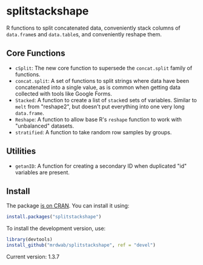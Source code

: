 # splitstackshape

R functions to split concatenated data, conveniently stack columns of `data.frame`s and `data.table`s, and conveniently reshape them.

## Core Functions

* `cSplit`: The new core function to supersede the `concat.split` family of functions.
* `concat.split`: A set of functions to split strings where data have been concatenated into a single value, as is common when getting data collected with tools like Google Forms.
* `Stacked`: A function to create a list of `stack`ed sets of variables. Similar to `melt` from "reshape2", but doesn't put everything into one very long `data.frame`.
* `Reshape`: A function to allow base R's `reshape` function to work with "unbalanced" datasets.
* `stratified`: A function to take random row samples by groups.

## Utilities

* `getanID`: A function for creating a secondary ID when duplicated "id" variables are present.

## Install

The package [is on CRAN](http://cran.r-project.org/web/packages/splitstackshape/index.html). You can install it using:

```r
install.packages("splitstackshape")
```

To install the development version, use:

```r
library(devtools)
install_github("mrdwab/splitstackshape", ref = "devel")
```

Current version: 1.3.7
